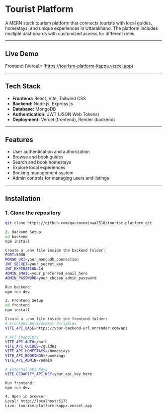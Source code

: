 # Tourist Platform  

A MERN stack tourism platform that connects tourists with local guides, homestays, and unique experiences in Uttarakhand. The platform includes multiple dashboards with customized access for different roles.  

---

## Live Demo  
Frontend (Vercel): [https://tourism-platform-kappa.vercel.app)  

---

## Tech Stack  
- **Frontend:** React, Vite, Tailwind CSS  
- **Backend:** Node.js, Express.js  
- **Database:** MongoDB  
- **Authentication:** JWT (JSON Web Tokens)  
- **Deployment:** Vercel (frontend), Render (backend)  

---

## Features  
- User authentication and authorization  
- Browse and book guides  
- Search and book homestays  
- Explore local experiences  
- Booking management system  
- Admin controls for managing users and listings  

---

## Installation  

### 1. Clone the repository  
```bash
git clone https://github.com/gauravnainwal518/tourist-platform.git

2. Backend Setup
cd backend
npm install

Create a .env file inside the backend folder:
PORT=5000
MONGO_URI=your_mongodb_connection
JWT_SECRET=your_secret_key
JWT_EXPIRATION=1d
ADMIN_EMAIL=your_preferred_email_here
ADMIN_PASSWORD=your_chosen_admin_password

Run backend:
npm run dev

3. Frontend Setup
cd frontend
npm install

Create a .env file inside the frontend folder:
# Frontend Environment Variables
VITE_API_BASE=https://your-backend-url.onrender.com/api

# API Endpoints
VITE_API_AUTH=/auth
VITE_API_GUIDES=/guides
VITE_API_HOMESTAYS=/homestays
VITE_API_BOOKINGS=/bookings
VITE_API_ADMIN=/admin

# External API Keys
VITE_GEOAPIFY_API_KEY=your_api_key_here

Run frontend:
npm run dev

4. Open in browser
Local: http://localhost:5173
Live: tourism-platform-kappa.vercel.app

